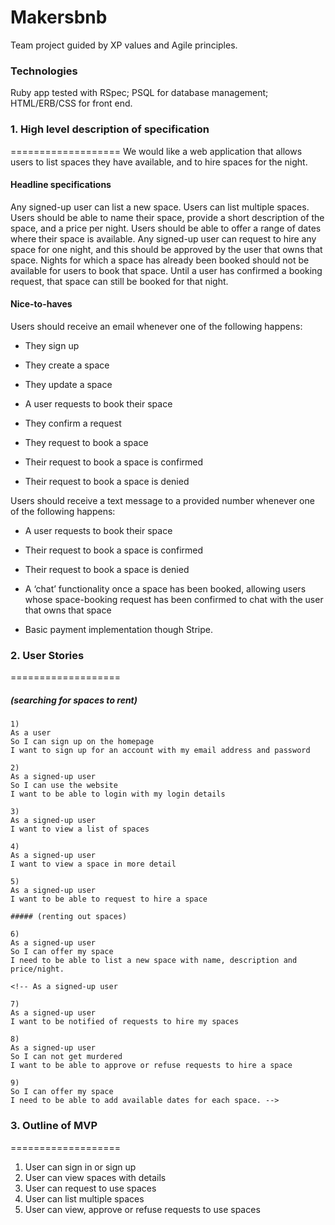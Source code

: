 # Makersbnb

Team project guided by XP values and Agile principles.

### Technologies
Ruby app tested with RSpec; PSQL for database management; HTML/ERB/CSS for front end.

### 1. High level description of specification
===================
We would like a web application that allows users to list spaces they have available, and to hire spaces for the night.

#### Headline specifications

Any signed-up user can list a new space.
Users can list multiple spaces.
Users should be able to name their space, provide a short description of the space, and a price per night.
Users should be able to offer a range of dates where their space is available.
Any signed-up user can request to hire any space for one night, and this should be approved by the user that owns that space.
Nights for which a space has already been booked should not be available for users to book that space.
Until a user has confirmed a booking request, that space can still be booked for that night.

#### Nice-to-haves

Users should receive an email whenever one of the following happens:

* They sign up

* They create a space

* They update a space

* A user requests to book their space

* They confirm a request

* They request to book a space

* Their request to book a space is confirmed

* Their request to book a space is denied

Users should receive a text message to a provided number whenever one of the following happens:

* A user requests to book their space

* Their request to book a space is confirmed

* Their request to book a space is denied

* A ‘chat’ functionality once a space has been booked, allowing users whose space-booking request has been confirmed to chat with the user that owns that space

* Basic payment implementation though Stripe.


### 2. User Stories
===================
##### (searching for spaces to rent)
```
1)
As a user
So I can sign up on the homepage
I want to sign up for an account with my email address and password

2)
As a signed-up user
So I can use the website
I want to be able to login with my login details

3)
As a signed-up user
I want to view a list of spaces

4)
As a signed-up user
I want to view a space in more detail

5)
As a signed-up user
I want to be able to request to hire a space

##### (renting out spaces)

6)
As a signed-up user
So I can offer my space
I need to be able to list a new space with name, description and price/night.

<!-- As a signed-up user

7)
As a signed-up user
I want to be notified of requests to hire my spaces

8)
As a signed-up user
So I can not get murdered
I want to be able to approve or refuse requests to hire a space

9)
So I can offer my space
I need to be able to add available dates for each space. -->

```

### 3. Outline of MVP
===================
1. User can sign in or sign up
2. User can view spaces with details
3. User can request to use spaces
4. User can list multiple spaces
5. User can view, approve or refuse requests to use spaces
